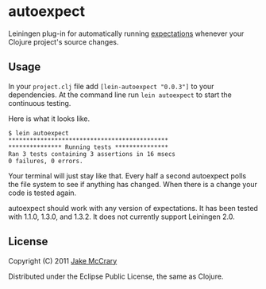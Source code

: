 # autoexpect

Leiningen plug-in for automatically running [expectations](https://github.com/jaycfields/expectations) whenever your Clojure project's source changes.

## Usage

In your `project.clj` file add `[lein-autoexpect "0.0.3"]` to your dependencies. At the command line run `lein autoexpect` to start the continuous testing.

Here is what it looks like. 

    $ lein autoexpect
    *********************************************
    *************** Running tests ***************
    Ran 3 tests containing 3 assertions in 16 msecs
    0 failures, 0 errors.

Your terminal will just stay like that. Every half a second autoexpect polls the file system to see if anything has changed. When there is a change your code is tested again.

autoexpect should work with any version of expectations. It has been tested with 1.1.0, 1.3.0, and 1.3.2. It does not currently support Leiningen 2.0.

## License

Copyright (C) 2011 [Jake McCrary](http://jakemccrary.com)

Distributed under the Eclipse Public License, the same as Clojure.
